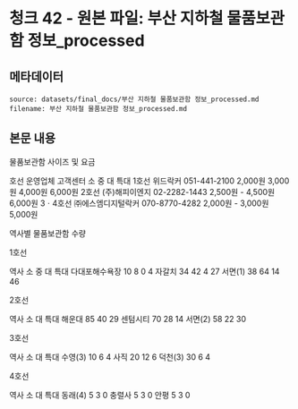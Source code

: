 # 청크 42 - 원본 파일: 부산 지하철 물품보관함 정보_processed

## 메타데이터

```
source: datasets/final_docs/부산 지하철 물품보관함 정보_processed.md
filename: 부산 지하철 물품보관함 정보_processed.md
```

## 본문 내용

물품보관함 사이즈 및 요금

호선 운영업체 고객센터 소 중 대 특대 1호선 위드락커 051-441-2100 2,000원 3,000원 4,000원 6,000원 2호선 (주)해피이엔지 02-2282-1443 2,500원 - 4,500원 6,000원 3ㆍ4호선 ㈜에스엠디지털락커 070-8770-4282 2,000원 - 3,000원 5,000원

역사별 물품보관함 수량

1호선

역사 소 중 대 특대 다대포해수욕장 10 8 0 4 자갈치 34 42 4 27 서면(1) 38 64 14 46

2호선

역사 소 대 특대 해운대 85 40 29 센텀시티 70 28 14 서면(2) 58 22 30

3호선

역사 소 대 특대 수영(3) 10 6 4 사직 20 12 6 덕천(3) 30 6 4

4호선

역사 소 대 특대 동래(4) 5 3 0 충렬사 5 3 0 안평 5 3 0